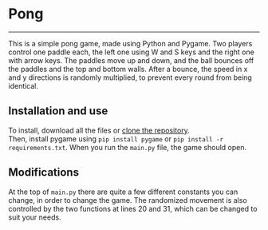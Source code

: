<h1>Pong</h1>
<hr>
This is a simple pong game, made using Python and Pygame. Two players control one paddle each, the left one using W and S keys and the right one with arrow keys. The paddles move up and down, and the ball bounces off the paddles and the top and bottom walls. After a bounce, the speed in x and y directions is randomly multiplied, to prevent every round from being identical.
<h2>Installation and use</h2>
To install, download all the files or <a href='https://letmegooglethat.com/?q=Clone+repo+to+local+machine+github'>clone the repository</a>.<br>
Then, install pygame using <code>pip install pygame</code> or <code>pip install -r requirements.txt</code>. When you run the <code>main.py</code> file, the game should open.
<h2>Modifications</h2>
At the top of <code>main.py</code> there are quite a few different constants you can change, in order to change the game. The randomized movement is also controlled by the two functions at lines 20 and 31, which can be changed to suit your needs.
